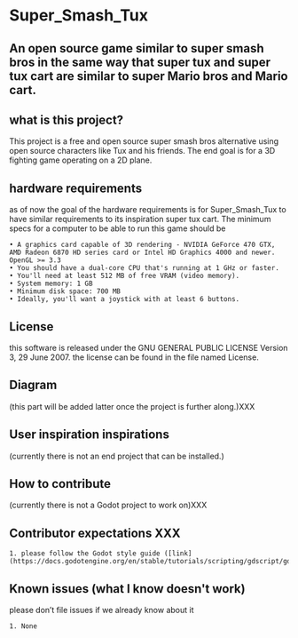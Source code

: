 # Super_Smash_Tux


## An open source game similar to super smash bros in the same way that super tux and super tux cart are similar to super Mario bros and Mario cart.


## what is this project?

This project is a free and open source super smash bros alternative using open source characters like Tux and his friends. The end goal is for a 3D fighting game operating on a 2D plane.


## hardware requirements

as of now the goal of the hardware requirements is for Super_Smash_Tux to have similar requirements to its inspiration super tux cart. 
The minimum specs for a computer to be able to run this game should be

    • A graphics card capable of 3D rendering - NVIDIA GeForce 470 GTX, AMD Radeon 6870 HD series card or Intel HD Graphics 4000 and newer. OpenGL >= 3.3 
    • You should have a dual-core CPU that's running at 1 GHz or faster. 
    • You'll need at least 512 MB of free VRAM (video memory). 
    • System memory: 1 GB 
    • Minimum disk space: 700 MB 
    • Ideally, you'll want a joystick with at least 6 buttons. 

## License
this software is released under the GNU GENERAL PUBLIC LICENSE Version 3, 29 June 2007. the license can be found in the file named License.

## Diagram

(this part will be added latter once the project is further along.)XXX


## User inspiration inspirations

(currently there is not an end project that can be installed.)


## How to contribute

(currently there is not a Godot project to work on)XXX




## Contributor expectations XXX

    1. please follow the Godot style guide ([link](https://docs.godotengine.org/en/stable/tutorials/scripting/gdscript/gdscript_styleguide.html))


## Known issues (what I know doesn't work)

please don’t file issues if we already know about it

    1. None 





    
